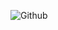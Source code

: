 ![Github](https://opengraph.githubassets.com/b45605520fabeb96af90f868c2f245d3a32e925724ae9fd3ca4d922640fb589b/Abubakersiddique761/TxtX)
